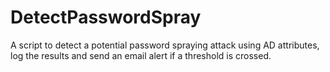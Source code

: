 # DetectPasswordSpray
A script to detect a potential password spraying attack using AD attributes, log the results and send an email alert if a threshold is crossed.
